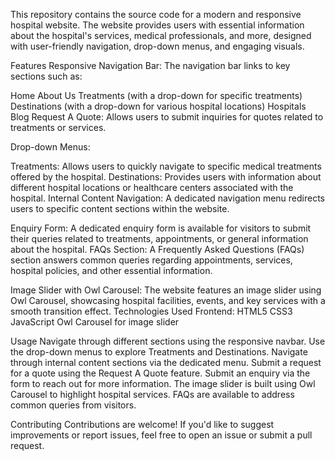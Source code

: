 This repository contains the source code for a modern and responsive hospital website. The website provides users with essential information about the hospital's services, medical professionals, and more, designed with user-friendly navigation, drop-down menus, and engaging visuals.

Features
Responsive Navigation Bar: The navigation bar links to key sections such as:

Home
About Us
Treatments (with a drop-down for specific treatments)
Destinations (with a drop-down for various hospital locations)
Hospitals
Blog
Request A Quote: Allows users to submit inquiries for quotes related to treatments or services.

Drop-down Menus:

Treatments: Allows users to quickly navigate to specific medical treatments offered by the hospital.
Destinations: Provides users with information about different hospital locations or healthcare centers associated with the hospital.
Internal Content Navigation: A dedicated navigation menu redirects users to specific content sections within the website.

Enquiry Form: A dedicated enquiry form is available for visitors to submit their queries related to treatments, appointments, or general information about the hospital.
FAQs Section: A Frequently Asked Questions (FAQs) section answers common queries regarding appointments, services, hospital policies, and other essential information.

Image Slider with Owl Carousel: The website features an image slider using Owl Carousel, showcasing hospital facilities, events, and key services with a smooth transition effect.
Technologies Used
Frontend:
HTML5
CSS3
JavaScript 
Owl Carousel for image slider

Usage
Navigate through different sections using the responsive navbar.
Use the drop-down menus to explore Treatments and Destinations.
Navigate through internal content sections via the dedicated menu.
Submit a request for a quote using the Request A Quote feature.
Submit an enquiry via the form to reach out for more information.
The image slider is built using Owl Carousel to highlight hospital services.
FAQs are available to address common queries from visitors.

Contributing
Contributions are welcome! If you'd like to suggest improvements or report issues, feel free to open an issue or submit a pull request.
